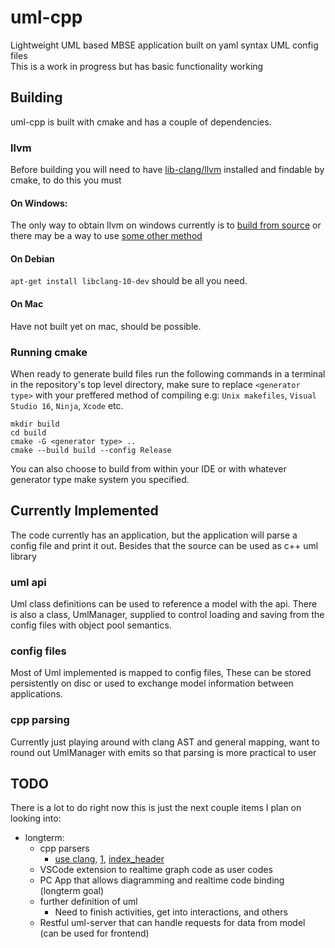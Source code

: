 # uml-cpp
Lightweight UML based MBSE application built on yaml syntax UML config files    
This is a work in progress but has basic functionality working

## Building
uml-cpp is built with cmake  and has a couple of dependencies. 

### llvm

Before building you will need to have [lib-clang/llvm](https://llvm.org/) installed and findable by cmake, to do this you must 

#### On Windows:

The only way to obtain llvm on windows currently is to [build from source](https://github.com/llvm/llvm-project/) or there may be a way to use [some other method](https://llvm.org/builds/)

#### On Debian
`apt-get install libclang-10-dev` should be all you need.

#### On Mac
Have not built yet on mac, should be possible.

### Running cmake

 When ready to generate build files run the following commands in a terminal in the repository's top level directory, make sure to replace `<generator type>` with your preffered method of compiling e.g: `Unix makefiles`, `Visual Studio 16`, `Ninja`, `Xcode` etc.
```
mkdir build
cd build
cmake -G <generator type> ..
cmake --build build --config Release
```
You can also choose to build from within your IDE or with whatever generator type make system you specified.
## Currently Implemented
The code currently has an application, but the application will parse a config
file and print it out. Besides that the source can be used as c++ uml library

### uml api
Uml class definitions can be used to reference a model with the api. There is 
also a class, UmlManager, supplied to control loading and saving from the config files
with object pool semantics.

### config files
Most of Uml implemented is mapped to config files, These can be stored persistently on disc or used to exchange model information between applications.

### cpp parsing
Currently just playing around with clang AST and general mapping, want to round out 
UmlManager with emits so that parsing is more practical to user

## TODO
There is a lot to do right now this is just the next couple items I plan on looking into:  
  * longterm:
    * cpp parsers    
      * [use clang](https://shaharmike.com/cpp/libclang/?fbclid=IwAR1Y9PBig4Hd6bxmNERySpGAk2V09iCThrWuZ3Vb31LFAMG33pa1_kGVQZo), [1](https://clang.llvm.org/get_started.html), [index_header](https://clang.llvm.org/doxygen/Index_8h_source.html#l01562)    
    * VSCode extension to realtime graph code as user codes
    * PC App that allows diagramming and realtime code binding (longterm goal)
    * further definition of uml    
      * Need to finish activities, get into interactions, and others  
    * Restful uml-server that can handle requests for data from model (can be used for frontend)
    